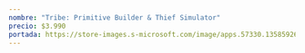 ```yaml
---
nombre: "Tribe: Primitive Builder & Thief Simulator"
precio: $3.990
portada: https://store-images.s-microsoft.com/image/apps.57330.13585926674344124.ee5c11d6-500d-4718-8f6f-7a7c0f51ab70.a9e960ea-3769-4fa3-a878-c6149c60dc0f?q=90&w=480&h=270
---
```

